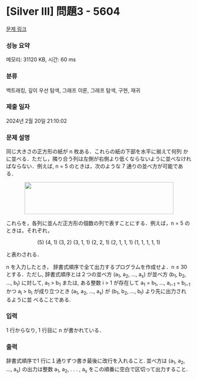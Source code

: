 # [Silver III] 問題3 - 5604 

[문제 링크](https://www.acmicpc.net/problem/5604) 

### 성능 요약

메모리: 31120 KB, 시간: 60 ms

### 분류

백트래킹, 깊이 우선 탐색, 그래프 이론, 그래프 탐색, 구현, 재귀

### 제출 일자

2024년 2월 20일 21:10:02

### 문제 설명

<p>同じ大きさの正方形の紙が n 枚ある．これらの紙の下部を水平に揃えて何列 かに並べる．ただし，隣り合う列は左側が右側より低くならないように並べなけれ ばならない．例えば, n = 5 のときは，次のような 7 通りの並べ方が可能である．</p>

<p style="text-align: center;"><img alt="" src="https://upload.acmicpc.net/ec4ea868-fe5f-4f56-929b-d5e5643f090b/-/preview/" style="width: 405px; height: 87px;"></p>

<p>これらを，各列に並んだ正方形の個数の列で表すことにする．例えば，n = 5 の ときは，それぞれ，</p>

<p style="text-align: center;">(5) (4, 1) (3, 2) (3, 1, 1) (2, 2, 1) (2, 1, 1, 1) (1, 1, 1, 1, 1)</p>

<p>と表わされる．</p>

<p>n を入力したとき， 辞書式順序で全て出力するプログラムを作成せよ．n ≤ 30 とする．ただし, 辞書式順序とは２つの並べ方 (a<sub>1</sub>, a<sub>2</sub>, ..., a<sub>s</sub>) が並べ方 (b<sub>1</sub>, b<sub>2</sub>, ..., b<sub>t</sub>) に対して, a<sub>1</sub> > b<sub>1</sub> または, ある整数 i > 1 が存在して a<sub>1</sub> = b<sub>1</sub>, ..., a<sub>i−1</sub> = b<sub>i−1</sub> かつ a<sub>i</sub> > b<sub>i</sub> が成り立つとき (a<sub>1</sub>, a<sub>2</sub>, ..., a<sub>s</sub>) が (b<sub>1</sub>, b<sub>2</sub>, ..., b<sub>t</sub>) より先に出力されるように並 べることである.</p>

### 입력 

 <p>1 行からなり, 1 行目に n が書かれている．</p>

### 출력 

 <p>辞書式順序で1 行に１通りずつ書き最後に改行を入れること. 並べ方は (a<sub>1</sub>, a<sub>2</sub>, ..., a<sub>s</sub>) の出力は整数 a<sub>1</sub>, a<sub>2</sub>, . . . , a<sub>s</sub> をこの順番に空白で区切って出力すること.</p>

